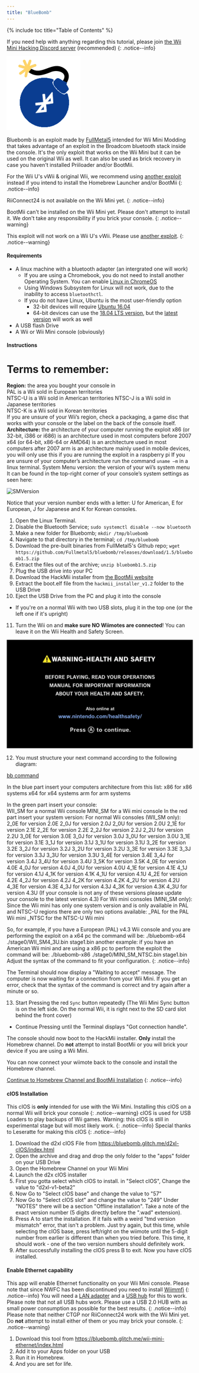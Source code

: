 ```yaml
---
title: "BlueBomb"
---
```


{% include toc title="Table of Contents" %}

If you need help with anything regarding this tutorial, please join [the Wii Mini Hacking Discord server](https://discord.gg/6ryxnkS) (recommended)
{: .notice--info}

![BlueBomb](/images/bluebomb.png)

Bluebomb is an exploit made by [FullMetal5](https://github.com/Fullmetal5/bluebomb/releases) intended for Wii Mini Modding that takes advantage of an exploit in the Broadcom bluetooth stack inside the console. It's the only exploit that works on the Wii Mini but it can be used on the original Wii as well. It can also be used as brick recovery in case you haven't installed Priiloader and/or BootMii.

For the Wii U's vWii & original Wii, we recommend using [another exploit](/get-started) instead if you intend to install the Homebrew Launcher and/or BootMii
{: .notice--info}

RiiConnect24 is not available on the Wii Mini yet.
{: .notice--info}

BootMii can't be installed on the Wii Mini yet. Please don't attempt to install it. We don't take any responsibility if you brick your console. 
{: .notice--warning}

This exploit will not work on a Wii U's vWii. Please use [another exploit](/get-started).
{: .notice--warning}


#### Requirements
- A linux machine with a bluetooth adapter (an intergrated one will work)
  - If you are using a Chromebook, you do not need to install another Operating System. You can enable [Linux in ChromeOS](https://support.google.com/chromebook/answer/9145439?hl=en)
  - Using Windows Subsystem for Linux will not work, due to the inability to access `bluetoothctl`.
  - If you do not have Linux, Ubuntu is the most user-friendly option
    - 32-bit devices will require [Ubuntu 16.04](http://releases.ubuntu.com/16.04/)
    - 64-bit devices can use the [18.04 LTS version](http://releases.ubuntu.com/bionic/), but the [latest version](https://ubuntu.com/download/desktop) will work as well
- A USB flash Drive
- A Wii or Wii Mini console (obviously)

#### Instructions
# Terms to remember:
  **Region:** the area you bought your console in		
    PAL is a Wii sold in European territories		
    NTSC-U is a Wii sold in American territories
		NTSC-J is a Wii sold in Japanese territories		
    NTSC-K is a Wii sold in Korean territories	
    If you are unsure of your Wii’s region, check a packaging, a game disc that works with your console or the label on the back of the console itself.	
  **Architecture:** the architecture of your computer running the exploit
		x86 (or 32-bit, i386 or i686) is an architecture used in most computers before 2007
		x64 (or 64-bit, x86-64 or AMD64) is an architecture used in most computers after 2007
		arm is an architecture mainly used in mobile devices, you will only use this if you are running the exploit in a raspberry pi
	If you are unsure of your computer’s architecture run the command `uname —m` in a linux terminal.
	System Menu version: the version of your wii’s system menu		
  It can be found in the top-right corner of your console’s system settings as seen here:
  
  ![SMVersion](/images/Wii/SMver.png)
  
Notice that your version number ends with a letter: U for American, E for European, J for Japanese and K for Korean consoles.

1. Open the Linux Terminal.
2. Disable the Bluetooth Service; `sudo systemctl disable --now bluetooth`
3. Make a new folder for Bluebomb; `mkdir /tmp/bluebomb`
4. Navigate to that directory in the terminal; `cd /tmp/bluebomb`
5. Download the pre-built binaries from FullMetal5's Github repo; `wget https://github.com/Fullmetal5/bluebomb/releases/download/1.5/bluebomb1.5.zip`
6. Extract the files out of the archive; `unzip bluebomb1.5.zip`
7. Plug the USB drive into your PC
8. Download the HackMii installer from [the BootMii website](https://bootmii.org/download/)
9. Extract the boot.elf file from the `hackmii_installer_v1.2` folder to the USB Drive
10. Eject the USB Drive from the PC and plug it into the console
   - If you're on a normal Wii with two USB slots, plug it in the top one (or the left one if it's upright)
11. Turn the Wii on and **make sure NO Wiimotes are connected**! You can leave it on the Wii Health and Safety Screen.

![Health and Safety Page](/images/Wii/Health_and_Safety_EN.png)

12. You must structure your next command according to the following diagram:

[bb command](/images/Wii/bb_command.png)

In the blue part insert your computers architecture from this list:
	x86 for x86 systems
	x64 for x64 systems
	arm for arm systems

In the green part insert your console:	
  WII_SM for a normal Wii console
	MINI_SM for a Wii mini console
In the red part insert your system version:
	For normal Wii consoles (WII_SM only):
    2_0E for version 2.0E
    2_0J for version 2.0J
    2_0U for version 2.0U
		2_1E for version 2.1E
		2_2E for version 2.2E
		2_2J for version 2.2J
		2_2U for version 2.2U
		3_0E for version 3.0E
		3_0J for version 3.0J
		3_0U for version 3.0U
		3_1E for version 3.1E
		3_1J for version 3.1J
		3_1U for version 3.1U
		3_2E for version 3.2E
		3_2J for version 3.2J
		3_2U for version 3.2U
		3_3E for version 3.3E
		3_3J for version 3.3J
		3_3U for version 3.3U
		3_4E for version 3.4E
		3_4J for version 3.4J
		3_4U for version 3.4U
		3_5K for version 3.5K
		4_0E for version 4.0E
		4_0J for version 4.0J
		4_0U for version 4.0U
		4_1E for version 4.1E
		4_1J for version 4.1J
		4_1K for version 4.1K
		4_1U for version 4.1U
		4_2E for version 4.2E
		4_2J for version 4.2J
		4_2K for version 4.2K
		4_2U for version 4.2U
		4_3E for version 4.3E
		4_3J for version 4.3J
		4_3K for version 4.3K
		4_3U for version 4.3U
		(If your console is not any of these versions please update your console to the latest version 4.3)
	For Wii mini consoles (MINI_SM only):
	Since the Wii mini has only one system version and is only available in PAL and NTSC-U regions there are only two options available:
		_PAL for the PAL Wii mini
		_NTSC for the NTSC-U Wii mini
    
So, for example, if you have a European (PAL) v4.3 Wii console and you are performing the exploit on a x64 pc the command will be:
./bluebomb-x64 ./stage0/WII_SM4_3U.bin stage1.bin
another example: if you have an American Wii mini and are using a x86 pc to perform the exploit the command will be:
./bluebomb-x86 ./stage0/MINI_SM_NTSC.bin stage1.bin
Adjust the syntax of the command to fit your configuration.
{: .notice--info}

The Terminal should now display a "Waiting to accept" message. The computer is now waiting for a connection from your Wii Mini.
If you get an error, check that the syntax of the command is correct and try again after a minute or so.

13. Start Pressing the red `Sync` button repeatedly (The Wii Mini Sync button is on the left side. On the normal Wii, it is right next to the SD card slot behind the front cover)
   - Continue Pressing until the Terminal displays "Got connection handle".

The console should now boot to the HackMii installer. **Only** install the Homebrew channel. Do **not** attempt to install BootMii or you will brick your device if you are using a Wii Mini.

You can now connect your wiimote back to the console and install the Homebrew channel.

[Continue to Homebrew Channel and BootMii Installation](hbc)
{: .notice--info}

#### cIOS Installation

This cIOS is **only** intended for use with the Wii Mini. Installing this cIOS on a normal Wii will brick your console
{: .notice--warning}
cIOS is used for USB Loaders to play backups of Wii games. Warning: this cIOS is still in experimental stage but will most likely work.
{: .notice--info}
Special thanks to Leseratte for making this cIOS
{: .notice--info}

1. Download the d2xl cIOS File from https://bluebomb.glitch.me/d2xl-cIOS/index.html
1. Open the archive and drag and drop the only folder to the "apps" folder on your USB Drive 
1. Open the Homebrew Channel on your Wii Mini
1. Launch the d2x cIOS installer
1. First you gotta select which cIOS to install. in "Select cIOS", Change the value to "d2xl-v1-beta2"
1. Now Go to "Select cIOS base" and change the value to "57"
1. Now Go to "Select cIOS slot" and change the value to "249"
      Under "NOTES" there will be a section "Offline installation". Take a note of the exact version number (5 digits directly before the ".wad" extension).
1. Press A to start the installation.
       If it fails with a weird "tmd version mismatch" error, that isn't a problem. Just try again, but this time, while selecting the cIOS base, press left/right on the wiimote until the 5-digit number from earlier is different than when you tried before. This time, it should work - one of the two version numbers should definitely work.
1. After successfully installing the cIOS press B to exit. Now you have cIOS installed.

#### Enable Ethernet capability

This app will enable Ethernet functionality on your Wii Mini console. Please note that since NWFC has been discontinued you need to install [Wiimmfi](wiimmfi)
{: .notice--info}
You will need a [LAN adapter](https://www.amazon.com/Ethernet-Adapter-Switch-Wii-Nintendo-WiiU/dp/B07QPRN2VF/) and a [USB hub](https://www.amazon.co.uk/Goobay-Port-Mini-USB-2-0/dp/B005D0H0W8/) for this to work. Please note that not all USB hubs work. Please use a USB 2.0 HUB with as small power consumption as possible for the best results.
{: .notice--info}
Please note that neither CTGP nor RiiConnect24 work with the Wii Mini yet. Do **not** attempt to install either of them or you may brick your console.
{: .notice--warning}

1. Download this tool from https://bluebomb.glitch.me/wii-mini-ethernet/index.html
1. Add it to your Apps folder on your USB
1. Run it in Homebrew.
1. And you are set for life.
